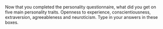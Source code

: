 Now that you completed the personality questionnaire, what did you get on five
main personality traits. Openness to experience, conscientiousness,
extraversion, agreeableness and neuroticism. Type in your answers in these
boxes.
